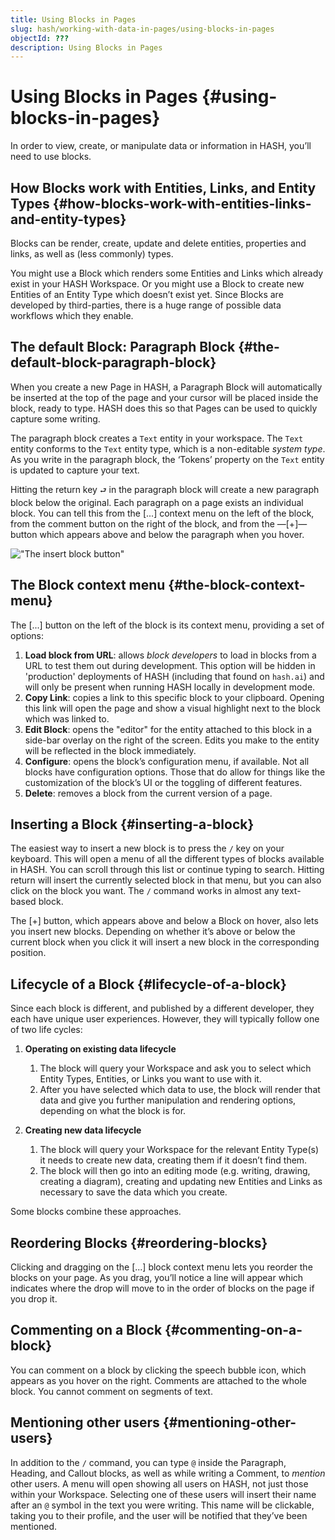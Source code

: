 ```yaml
---
title: Using Blocks in Pages
slug: hash/working-with-data-in-pages/using-blocks-in-pages
objectId: ???
description: Using Blocks in Pages
---
```


# Using Blocks in Pages {#using-blocks-in-pages}

In order to view, create, or manipulate data or information in HASH, you’ll need to use blocks.

## How Blocks work with Entities, Links, and Entity Types {#how-blocks-work-with-entities-links-and-entity-types}

Blocks can be render, create, update and delete entities, properties and links, as well as (less commonly) types.

You might use a Block which renders some Entities and Links which already exist in your HASH Workspace. Or you might use a Block to create new Entities of an Entity Type which doesn’t exist yet. Since Blocks are developed by third-parties, there is a huge range of possible data workflows which they enable.

## The default Block: Paragraph Block {#the-default-block-paragraph-block}

When you create a new Page in HASH, a Paragraph Block will automatically be inserted at the top of the page and your cursor will be placed inside the block, ready to type. HASH does this so that Pages can be used to quickly capture some writing.

The paragraph block creates a `Text` entity in your workspace. The `Text` entity conforms to the `Text` entity type, which is a non-editable _system type_. As you write in the paragraph block, the ‘Tokens’ property on the `Text` entity is updated to capture your text.

Hitting the return key `⮐` in the paragraph block will create a new paragraph block below the original. Each paragraph on a page exists an individual block. You can tell this from the [...] context menu on the left of the block, from the comment button on the right of the block, and from the —[+]— button which appears above and below the paragraph when you hover.

!["The insert block button"](https://hash.ai/cdn-cgi/imagedelivery/EipKtqu98OotgfhvKf6Eew/d54cea75-8635-415c-ffa3-163990c6f200/public)

## The Block context menu {#the-block-context-menu}

The [...] button on the left of the block is its context menu, providing a set of options:

1.  **Load block from URL**: allows _block developers_ to load in blocks from a URL to test them out during development. This option will be hidden in 'production' deployments of HASH (including that found on `hash.ai`) and will only be present when running HASH locally in development mode.
1.  **Copy Link**: copies a link to this specific block to your clipboard. Opening this link will open the page and show a visual highlight next to the block which was linked to.
1.  **Edit Block**: opens the "editor" for the entity attached to this block in a side-bar overlay on the right of the screen. Edits you make to the entity will be reflected in the block immediately.
1.  **Configure**: opens the block’s configuration menu, if available. Not all blocks have configuration options. Those that do allow for things like the customization of the block’s UI or the toggling of different features.
1.  **Delete**: removes a block from the current version of a page.

## Inserting a Block {#inserting-a-block}

The easiest way to insert a new block is to press the `/` key on your keyboard. This will open a menu of all the different types of blocks available in HASH. You can scroll through this list or continue typing to search. Hitting return will insert the currently selected block in that menu, but you can also click on the block you want. The `/` command works in almost any text-based block.

The [+] button, which appears above and below a Block on hover, also lets you insert new blocks. Depending on whether it’s above or below the current block when you click it will insert a new block in the corresponding position.

## Lifecycle of a Block {#lifecycle-of-a-block}

Since each block is different, and published by a different developer, they each have unique user experiences. However, they will typically follow one of two life cycles:

1.  **Operating on existing data lifecycle**
    1.  The block will query your Workspace and ask you to select which Entity Types, Entities, or Links you want to use with it.
    1.  After you have selected which data to use, the block will render that data and give you further manipulation and rendering options, depending on what the block is for.

1.  **Creating new data lifecycle**
    1.  The block will query your Workspace for the relevant Entity Type(s) it needs to create new data, creating them if it doesn’t find them.
    1.  The block will then go into an editing mode (e.g. writing, drawing, creating a diagram), creating and updating new Entities and Links as necessary to save the data which you create.

Some blocks combine these approaches.

## Reordering Blocks {#reordering-blocks}

Clicking and dragging on the [...] block context menu lets you reorder the blocks on your page. As you drag, you’ll notice a line will appear which indicates where the drop will move to in the order of blocks on the page if you drop it.

## Commenting on a Block {#commenting-on-a-block}

You can comment on a block by clicking the speech bubble icon, which appears as you hover on the right. Comments are attached to the whole block. You cannot comment on segments of text.

## Mentioning other users {#mentioning-other-users}

In addition to the `/` command, you can type `@` inside the Paragraph, Heading, and Callout blocks, as well as while writing a Comment, to _mention_ other users. A menu will open showing all users on HASH, not just those within your Workspace. Selecting one of these users will insert their name after an `@` symbol in the text you were writing. This name will be clickable, taking you to their profile, and the user will be notified that they’ve been mentioned.
